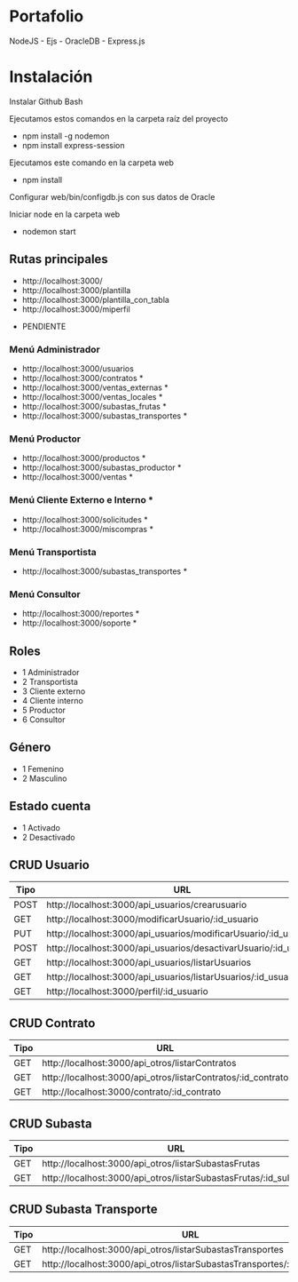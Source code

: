 # Portafolio

NodeJS - Ejs - OracleDB - Express.js

# Instalación

Instalar Github Bash

Ejecutamos estos comandos en la carpeta raíz del proyecto
- npm install -g nodemon
- npm install express-session

Ejecutamos este comando en la carpeta web
- npm install

Configurar web/bin/configdb.js con sus datos de Oracle

Iniciar node en la carpeta web
- nodemon start

## Rutas principales
- http://localhost:3000/
- http://localhost:3000/plantilla
- http://localhost:3000/plantilla_con_tabla
- http://localhost:3000/miperfil

* PENDIENTE

### Menú Administrador
- http://localhost:3000/usuarios
- http://localhost:3000/contratos *
- http://localhost:3000/ventas_externas *
- http://localhost:3000/ventas_locales *
- http://localhost:3000/subastas_frutas *
- http://localhost:3000/subastas_transportes *

### Menú Productor

- http://localhost:3000/productos *
- http://localhost:3000/subastas_productor *
- http://localhost:3000/ventas *

### Menú Cliente Externo e Interno *
- http://localhost:3000/solicitudes *
- http://localhost:3000/miscompras *

### Menú Transportista
- http://localhost:3000/subastas_transportes *

### Menú Consultor
- http://localhost:3000/reportes *
- http://localhost:3000/soporte * 

## Roles
- 1 Administrador
- 2 Transportista
- 3 Cliente externo
- 4 Cliente interno
- 5 Productor
- 6 Consultor

## Género
- 1 Femenino
- 2 Masculino

## Estado cuenta
- 1 Activado
- 2 Desactivado

## CRUD Usuario
| Tipo | URL | Retorna |
| ------------- | ------------- | ------------- |
| POST | http://localhost:3000/api_usuarios/crearusuario  | |
| GET  | http://localhost:3000/modificarUsuario/:id_usuario  |  |
| PUT  | http://localhost:3000/api_usuarios/modificarUsuario/:id_usuario  | |
| POST | http://localhost:3000/api_usuarios/desactivarUsuario/:id_usuario  | |
| GET  | http://localhost:3000/api_usuarios/listarUsuarios  | JSON |
| GET  | http://localhost:3000/api_usuarios/listarUsuarios/:id_usuario  | JSON |
| GET  | http://localhost:3000/perfil/:id_usuario  |  |

## CRUD Contrato
| Tipo | URL | Retorna |
| ------------- | ------------- | ------------- |
| GET  | http://localhost:3000/api_otros/listarContratos  | JSON |
| GET  | http://localhost:3000/api_otros/listarContratos/:id_contrato  | JSON |
| GET  | http://localhost:3000/contrato/:id_contrato  |  |

## CRUD Subasta
| Tipo | URL | Retorna |
| ------------- | ------------- | ------------- |
| GET  | http://localhost:3000/api_otros/listarSubastasFrutas  | JSON |
| GET  | http://localhost:3000/api_otros/listarSubastasFrutas/:id_subasta  | JSON |

## CRUD Subasta Transporte
| Tipo | URL | Retorna |
| ------------- | ------------- | ------------- |
| GET  | http://localhost:3000/api_otros/listarSubastasTransportes  | JSON |
| GET  | http://localhost:3000/api_otros/listarSubastasTransportes/:id_subastaT  | JSON |